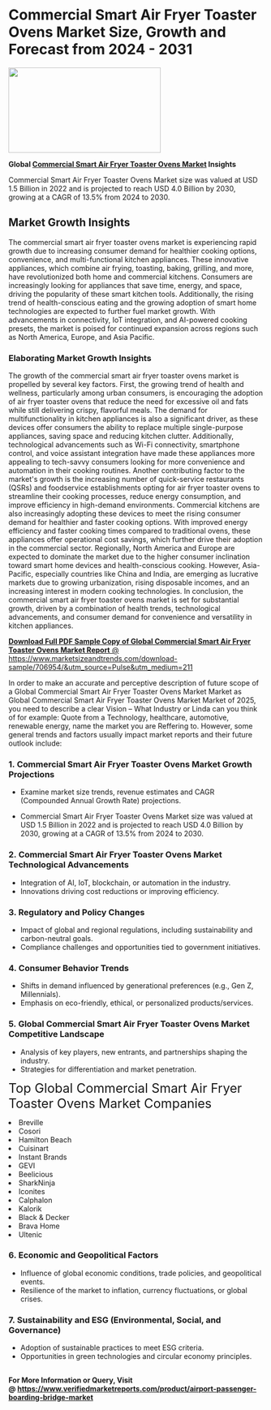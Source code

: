 <H1>Commercial Smart Air Fryer Toaster Ovens Market Size, Growth and Forecast from 2024 - 2031</H1><img class="aligncenter size-medium wp-image-584254" src="https://thirdeyenews.in/wp-content/uploads/2024/09/Global-Market-Research-300x168.jpeg" alt="" width="300" height="168" /><p><strong>Global&nbsp;<a href="https://www.marketsizeandtrends.com/download-sample/706954/&amp;utm_source=Pulse&amp;utm_medium=211">Commercial Smart Air Fryer Toaster Ovens Market</a> Insights</strong></p><p>Commercial Smart Air Fryer Toaster Ovens Market size was valued at USD 1.5 Billion in 2022 and is projected to reach USD 4.0 Billion by 2030, growing at a CAGR of 13.5% from 2024 to 2030.</p><p><h2>Market Growth Insights</h2> <p>The commercial smart air fryer toaster ovens market is experiencing rapid growth due to increasing consumer demand for healthier cooking options, convenience, and multi-functional kitchen appliances. These innovative appliances, which combine air frying, toasting, baking, grilling, and more, have revolutionized both home and commercial kitchens. Consumers are increasingly looking for appliances that save time, energy, and space, driving the popularity of these smart kitchen tools. Additionally, the rising trend of health-conscious eating and the growing adoption of smart home technologies are expected to further fuel market growth. With advancements in connectivity, IoT integration, and AI-powered cooking presets, the market is poised for continued expansion across regions such as North America, Europe, and Asia Pacific.</p> <p><a href="#"></a></p> <h3>Elaborating Market Growth Insights</h3> <p>The growth of the commercial smart air fryer toaster ovens market is propelled by several key factors. First, the growing trend of health and wellness, particularly among urban consumers, is encouraging the adoption of air fryer toaster ovens that reduce the need for excessive oil and fats while still delivering crispy, flavorful meals. The demand for multifunctionality in kitchen appliances is also a significant driver, as these devices offer consumers the ability to replace multiple single-purpose appliances, saving space and reducing kitchen clutter. Additionally, technological advancements such as Wi-Fi connectivity, smartphone control, and voice assistant integration have made these appliances more appealing to tech-savvy consumers looking for more convenience and automation in their cooking routines. Another contributing factor to the market's growth is the increasing number of quick-service restaurants (QSRs) and foodservice establishments opting for air fryer toaster ovens to streamline their cooking processes, reduce energy consumption, and improve efficiency in high-demand environments. Commercial kitchens are also increasingly adopting these devices to meet the rising consumer demand for healthier and faster cooking options. With improved energy efficiency and faster cooking times compared to traditional ovens, these appliances offer operational cost savings, which further drive their adoption in the commercial sector. Regionally, North America and Europe are expected to dominate the market due to the higher consumer inclination toward smart home devices and health-conscious cooking. However, Asia-Pacific, especially countries like China and India, are emerging as lucrative markets due to growing urbanization, rising disposable incomes, and an increasing interest in modern cooking technologies. In conclusion, the commercial smart air fryer toaster ovens market is set for substantial growth, driven by a combination of health trends, technological advancements, and consumer demand for convenience and versatility in kitchen appliances.</p> <p><a href="#"></p><p><span class=""><strong>Download Full PDF Sample Copy of Global Commercial Smart Air Fryer Toaster Ovens Market Report</strong> @ <a href="https://www.marketsizeandtrends.com/download-sample/706954/&amp;utm_source=Pulse&amp;utm_medium=211" target="_blank">https://www.marketsizeandtrends.com/download-sample/706954/&amp;utm_source=Pulse&amp;utm_medium=211</a></span></p><p>In order to make an accurate and perceptive description of future scope of a Global&nbsp;Commercial Smart Air Fryer Toaster Ovens Market Market as Global&nbsp;Commercial Smart Air Fryer Toaster Ovens Market Market of 2025, you need to describe a clear Vision &ndash; What Industry or Linda can you think of for example: Quote from a Technology, healthcare, automotive, renewable energy, name the market you are Reffering to. However, some general trends and factors usually impact market reports and their future outlook include:</p><h3>1.&nbsp;<strong>Commercial Smart Air Fryer Toaster Ovens Market Growth Projections</strong></h3><ul><li>Examine market size trends, revenue estimates and CAGR (Compounded Annual Growth Rate) projections.</li><li><p>Commercial Smart Air Fryer Toaster Ovens Market size was valued at USD 1.5 Billion in 2022 and is projected to reach USD 4.0 Billion by 2030, growing at a CAGR of 13.5% from 2024 to 2030.</p></li></ul><h3>2.&nbsp;<strong>Commercial Smart Air Fryer Toaster Ovens Market Technological Advancements</strong></h3><ul><li>Integration of AI, IoT, blockchain, or automation in the industry.</li><li>Innovations driving cost reductions or improving efficiency.</li></ul><h3>3.&nbsp;<strong>Regulatory and Policy Changes</strong></h3><ul><li>Impact of global and regional regulations, including sustainability and carbon-neutral goals.</li><li>Compliance challenges and opportunities tied to government initiatives.</li></ul><h3>4.&nbsp;<strong>Consumer Behavior Trends</strong></h3><ul><li>Shifts in demand influenced by generational preferences (e.g., Gen Z, Millennials).</li><li>Emphasis on eco-friendly, ethical, or personalized products/services.</li></ul><h3>5.&nbsp;<strong>Global Commercial Smart Air Fryer Toaster Ovens Market Competitive Landscape</strong></h3><ul><li>Analysis of key players, new entrants, and partnerships shaping the industry.</li><li>Strategies for differentiation and market penetration.</li></ul><p data-pm-slice="1 1 []"><span style="color: inherit; font-family: inherit; font-size: 25px;">Top Global Commercial Smart Air Fryer Toaster Ovens Market Companies</span></p><div class="" data-test-id=""><p><li>Breville</li><li> Cosori</li><li> Hamilton Beach</li><li> Cuisinart</li><li> Instant Brands</li><li> GEVI</li><li> Beelicious</li><li> SharkNinja</li><li> Iconites</li><li> Calphalon</li><li> Kalorik</li><li> Black & Decker</li><li> Brava Home</li><li> Ultenic</li></p></div><h3>6.&nbsp;<strong>Economic and Geopolitical Factors</strong></h3><ul><li>Influence of global economic conditions, trade policies, and geopolitical events.</li><li>Resilience of the market to inflation, currency fluctuations, or global crises.</li></ul><h3>7.&nbsp;<strong>Sustainability and ESG (Environmental, Social, and Governance)</strong></h3><ul><li>Adoption of sustainable practices to meet ESG criteria.</li><li>Opportunities in green technologies and circular economy principles.</li></ul><h2><strong style="font-size: 14px;">For More Information or Query, Visit @&nbsp;</strong><a style="background-color: #ffffff; font-size: 14px;" href="https://www.marketsizeandtrends.com/report/commercial-smart-air-fryer-toaster-ovens-market/" target="_blank">https://www.verifiedmarketreports.com/product/airport-passenger-boarding-bridge-market</a></h2>
